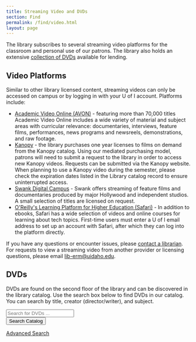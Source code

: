 ```yaml
---
title: Streaming Video and DVDs
section: Find
permalink: /find/video.html
layout: page
---
```


The library subscribes to several streaming video platforms for the classroom and personal use of our patrons.
The library also holds an extensive <a href="#dvds">collection of DVDs</a> available for lending.

## Video Platforms

Similar to other library licensed content, streaming videos can only be accessed on campus or by logging in with your U of I account.
Platforms include:

- <a href="https://uidaho.idm.oclc.org/login?url=https://video.alexanderstreet.com/channel/academic-video-online" >Academic Video Online (AVON)</a> - featuring more than 70,000 titles Academic Video Online includes a wide variety of material and subject areas with curricular relevance: documentaries, interviews, feature films, performances, news programs and newsreels, demonstrations, and raw footage. 
- <a href="https://uidaho.idm.oclc.org/login?url=https://uidaho.kanopy.com/" >Kanopy</a> - the library purchases one year licenses to films on demand from the Kanopy catalog. Using our mediated purchasing model, patrons will need to submit a request to the library in order to access new Kanopy videos. Requests can be submitted via the Kanopy website. When planning to use a Kanopy video during the semester, please check the expiration dates listed in the Library catalog record to ensure uninterrupted access.
- <a href="https://uidaho.idm.oclc.org/login?url=https://digitalcampus.swankmp.net/unividaho295672/#/digitalCampus/browse" >Swank Digital Campus</a> - Swank offers streaming of feature films and documentaries produced by major Hollywood and independent studios. A small selection of titles are licensed on request.
- <a href="https://uidaho.idm.oclc.org/login?url=https://www.oreilly.com/library-access/?email=^u" >O'Reilly's Learning Platform for Higher Education (Safari)</a> - In addition to ebooks, Safari has a wide selection of videos and online courses for learning about tech topics. First-time users must enter a U of I email address to set up an account with Safari, after which they can log into the platform directly.

If you have any questions or encounter issues, please <a href="{{ '/help/' | relative_url }}">contact a librarian</a>.
For requests to view a streaming video from another provider or licensing questions, please email <lib-erm@uidaho.edu>.

## DVDs

DVDs are found on the second floor of the library and can be discovered in the library catalog.
Use the search box below to find DVDs in our catalog. You can search by title, creator (director/writer), and subject.


<div class="card mb-4 searchcontainer">
  <div class="card-body">
      <script>
      function primo_search() {
          var query = document.getElementById("primo-search").value;
          window.open("https://alliance-uidaho.primo.exlibrisgroup.com/discovery/search?pfilter=rtype,exact,dvd_videos,AND&tab=UI_Summit_Slot&search_scope=NZ_PandUI_P&vid=01ALLIANCE_UID:UID&mfacet=tlevel,include,available_p,1&query=any,contains," + encodeURIComponent(query), "_self" ); }
      </script>
      <form class="mt-4" role="search" onsubmit="primo_search(); return false;">
        <div class="row g-2 justify-content-center">
          <div class="col-10 col-md-6"><input id="primo-search" class="form-control form-control-lg mb-2" type="search" placeholder="Search for DVDs ..." aria-label="Search for DVDs"></div>
          <div class="col-10 col-md-2"><button class="btn btn-lg btn-pride-gold text-dark w-100 mb-2" type="submit"><span class="fas fa-search"></span><span class="visually-hidden">Search Catalog</span></button></div>
        </div>
      </form>
      <div class="text-center"><a href="https://alliance-uidaho.primo.exlibrisgroup.com/discovery/search?vid=01ALLIANCE_UID:UID&mode=advanced" class="text-white">Advanced Search</a></div>
  </div>
</div>
